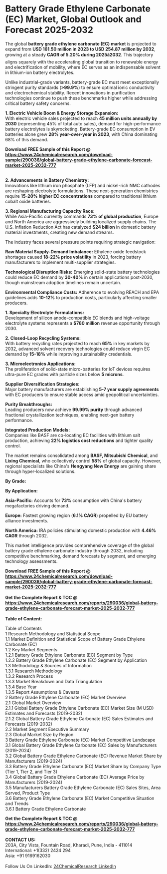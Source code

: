 <h1>Battery Grade Ethylene Carbonate (EC) Market, Global Outlook and Forecast 2025-2032</h1><p>The global <strong>battery grade ethylene carbonate (EC) market</strong> is projected to expand from <strong>USD 161.50 million in 2023 to USD 254.87 million by 2032</strong>, growing at a steady <strong>CAGR of 5.20% during 2025â2032</strong>. This trajectory aligns squarely with the accelerating global transition to renewable energy and electrification of mobility, where EC serves as an indispensable solvent in lithium-ion battery electrolytes.</p><p>Unlike industrial-grade variants, battery-grade EC must meet exceptionally stringent purity standards (<strong>&gt;99.9%</strong>) to ensure optimal ionic conductivity and electrochemical stability. Recent innovations in purification technologies continue to push these benchmarks higher while addressing critical battery safety concerns.</p><p><strong>1. Electric Vehicle Boom &amp; Energy Storage Expansion:</strong><br>
With electric vehicle sales projected to reach <strong>45 million units annually by 2030</strong> (representing 45% of total auto sales), demand for high-performance battery electrolytes is skyrocketing. Battery-grade EC consumption in EV batteries alone grew <strong>28% year-over-year in 2023</strong>, with China dominating 68% of this demand.</p><div><b>Download FREE Sample of this Report @ 
            <a href="https://www.24chemicalresearch.com/download-sample/290036/global-battery-grade-ethylene-carbonate-forecast-market-2025-2032-777">
            https://www.24chemicalresearch.com/download-sample/290036/global-battery-grade-ethylene-carbonate-forecast-market-2025-2032-777</a></b></div><br><p><strong>2. Advancements in Battery Chemistry:</strong><br>
Innovations like lithium iron phosphate (LFP) and nickel-rich NMC cathodes are reshaping electrolyte formulations. These next-generation chemistries require <strong>15-20% higher EC concentrations</strong> compared to traditional lithium cobalt oxide batteries.</p><p><strong>3. Regional Manufacturing Capacity Race:</strong><br>
While Asia-Pacific currently commands <strong>73% of global production</strong>, Europe and North America are aggressively building localized supply chains. The U.S. Inflation Reduction Act has catalyzed <strong>$24 billion</strong> in domestic battery material investments, creating new demand streams.</p><p>The industry faces several pressure points requiring strategic navigation:</p><p><strong>Raw Material Supply-Demand Imbalance:</strong> Ethylene oxide feedstock shortages caused <strong>18-22% price volatility</strong> in 2023, forcing battery manufacturers to implement multi-supplier strategies.</p><p><strong>Technological Disruption Risks:</strong> Emerging solid-state battery technologies could reduce EC demand by <strong>30-40%</strong> in certain applications post-2030, though mainstream adoption timelines remain uncertain.</p><p><strong>Environmental Compliance Costs:</strong> Adherence to evolving REACH and EPA guidelines adds <strong>10-12%</strong> to production costs, particularly affecting smaller producers.</p><p><strong>1. Specialty Electrolyte Formulations:</strong><br>
Development of silicon anode-compatible EC blends and high-voltage electrolyte systems represents a <strong>$780 million</strong> revenue opportunity through 2030.</p><p><strong>2. Closed-Loop Recycling Systems:</strong><br>
With battery recycling rates projected to reach <strong>65%</strong> in key markets by 2032, advanced solvent recovery technologies could reduce virgin EC demand by <strong>15-18%</strong> while improving sustainability credentials.</p><p><strong>3. Microelectronics Applications:</strong><br>
The proliferation of solid-state micro-batteries for IoT devices requires ultra-pure EC grades with particle sizes below <strong>5 microns</strong>.</p><p><strong>Supplier Diversification Strategies:</strong><br>
	Major battery manufacturers are establishing <strong>5-7 year supply agreements</strong> with EC producers to ensure stable access amid geopolitical uncertainties.</p><p><strong>Purity Breakthroughs:</strong><br>
	Leading producers now achieve <strong>99.99% purity</strong> through advanced fractional crystallization techniques, enabling next-gen battery performance.</p><p><strong>Integrated Production Models:</strong><br>
	Companies like BASF are co-locating EC facilities with lithium salt production, achieving <strong>22% logistics cost reductions</strong> and tighter quality control.</p><p>The market remains consolidated among <strong>BASF, Mitsubishi Chemical</strong>, and <strong>Lixing Chemical</strong>, who collectively control <strong>58%</strong> of global capacity. However, regional specialists like China's <strong>Hengyang New Energy</strong> are gaining share through hyper-localized solutions.</p><p><strong>By Grade:</strong></p><p><strong>By Application:</strong></p><p><strong>Asia-Pacific:</strong> Accounts for <strong>73%</strong> consumption with China's battery megafactories driving demand.</p><p><strong>Europe:</strong> Fastest growing region (<strong>6.1% CAGR</strong>) propelled by EU battery alliance investments.</p><p><strong>North America:</strong> IRA policies stimulating domestic production with <strong>4.46% CAGR</strong> through 2032.</p><p>This market intelligence provides comprehensive coverage of the global battery grade ethylene carbonate industry through 2032, including competitive benchmarking, demand forecasts by segment, and emerging technology assessments.</p><div><b>Download FREE Sample of this Report @ 
            <a href="https://www.24chemicalresearch.com/download-sample/290036/global-battery-grade-ethylene-carbonate-forecast-market-2025-2032-777">
            https://www.24chemicalresearch.com/download-sample/290036/global-battery-grade-ethylene-carbonate-forecast-market-2025-2032-777</a></b></div><br><div><b>Get the Complete Report & TOC @ 
            <a href="https://www.24chemicalresearch.com/reports/290036/global-battery-grade-ethylene-carbonate-forecast-market-2025-2032-777">
            https://www.24chemicalresearch.com/reports/290036/global-battery-grade-ethylene-carbonate-forecast-market-2025-2032-777</a></b></div><br>
            <b>Table of Content:</b><p>Table of Contents<br />
1 Research Methodology and Statistical Scope<br />
1.1 Market Definition and Statistical Scope of Battery Grade Ethylene Carbonate (EC)<br />
1.2 Key Market Segments<br />
1.2.1 Battery Grade Ethylene Carbonate (EC) Segment by Type<br />
1.2.2 Battery Grade Ethylene Carbonate (EC) Segment by Application<br />
1.3 Methodology & Sources of Information<br />
1.3.1 Research Methodology<br />
1.3.2 Research Process<br />
1.3.3 Market Breakdown and Data Triangulation<br />
1.3.4 Base Year<br />
1.3.5 Report Assumptions & Caveats<br />
2 Battery Grade Ethylene Carbonate (EC) Market Overview<br />
2.1 Global Market Overview<br />
2.1.1 Global Battery Grade Ethylene Carbonate (EC) Market Size (M USD) Estimates and Forecasts (2019-2032)<br />
2.1.2 Global Battery Grade Ethylene Carbonate (EC) Sales Estimates and Forecasts (2019-2032)<br />
2.2 Market Segment Executive Summary<br />
2.3 Global Market Size by Region<br />
3 Battery Grade Ethylene Carbonate (EC) Market Competitive Landscape<br />
3.1 Global Battery Grade Ethylene Carbonate (EC) Sales by Manufacturers (2019-2024)<br />
3.2 Global Battery Grade Ethylene Carbonate (EC) Revenue Market Share by Manufacturers (2019-2024)<br />
3.3 Battery Grade Ethylene Carbonate (EC) Market Share by Company Type (Tier 1, Tier 2, and Tier 3)<br />
3.4 Global Battery Grade Ethylene Carbonate (EC) Average Price by Manufacturers (2019-2024)<br />
3.5 Manufacturers Battery Grade Ethylene Carbonate (EC) Sales Sites, Area Served, Product Type<br />
3.6 Battery Grade Ethylene Carbonate (EC) Market Competitive Situation and Trends<br />
3.6.1 Battery Grade Ethylene Carbonate </p><div><b>Get the Complete Report & TOC @ 
            <a href="https://www.24chemicalresearch.com/reports/290036/global-battery-grade-ethylene-carbonate-forecast-market-2025-2032-777">
            https://www.24chemicalresearch.com/reports/290036/global-battery-grade-ethylene-carbonate-forecast-market-2025-2032-777</a></b></div><br><b>CONTACT US:</b><br>
            203A, City Vista, Fountain Road, Kharadi, Pune, India - 411014<br>
            International: +1(332) 2424 294<br>
            Asia: +91 9169162030 <br><br>
            Follow Us On LinkedIn: <a href="https://www.linkedin.com/company/24chemicalresearch/">24ChemicalResearch LinkedIn</a>